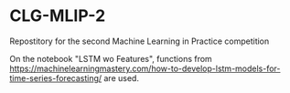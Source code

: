 # CLG-MLIP-2
Repostitory for the second Machine Learning in Practice competition

On the notebook "LSTM wo Features", functions from https://machinelearningmastery.com/how-to-develop-lstm-models-for-time-series-forecasting/ are used.
